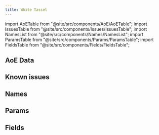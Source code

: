 ```yaml
---
title: White Tassel
---
```


import AoETable from "@site/src/components/AoE/AoETable";
import IssuesTable from "@site/src/components/Issues/IssuesTable";
import NamesList from "@site/src/components/Names/NamesList";
import ParamsTable from "@site/src/components/Params/ParamsTable";
import FieldsTable from "@site/src/components/Fields/FieldsTable";

## AoE Data

<AoETable item_key="whitetassel" data_src="weapon" />

## Known issues

<IssuesTable item_key="whitetassel" data_src="weapon" />

## Names

<NamesList item_key="whitetassel" data_src="weapon" />

## Params

<ParamsTable item_key="whitetassel" data_src="weapon" />

## Fields

<FieldsTable item_key="whitetassel" data_src="weapon" />
